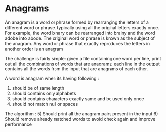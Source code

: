# Anagrams

An anagram is a word or phrase formed by rearranging the letters of a different word or phrase, typically using all the original letters exactly once.
For example, the word binary  can be rearranged into brainy and the word adobe into abode.
The original word or phrase is known as the subject of the anagram. 
Any word or phrase that exactly reproduces the letters in another order is an anagram

The challenge is fairly simple: given a file containing one word per line, print out all the combinations of words that are anagrams; 
each line in the output contains all the words from the input that are anagrams of each other. 

A word is anagram when its having following :

1) should be of same length
2) should contains only alphabets
3) should contains characters exactly same and be used only once
4) should not match null or spaces

The algorithm :
5) Should print all the anagram pairs present in the input
6) Should remove already matched words to avoid check again and improve performance
